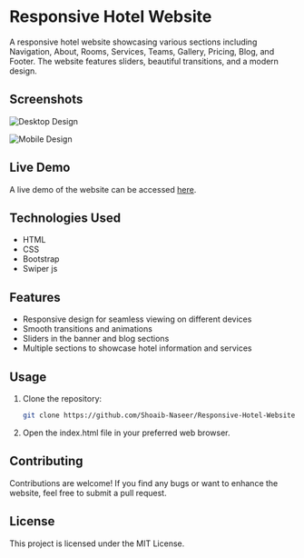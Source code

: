 # Responsive Hotel Website

A responsive hotel website showcasing various sections including Navigation, About, Rooms, Services, Teams, Gallery, Pricing, Blog, and Footer. The website features sliders, beautiful transitions, and a modern design.

## Screenshots

![Desktop Design](https://github.com/Shoaib-Naseer/Responsive-Hotel-Website/blob/main/screenshots/mobile.png)

![Mobile Design](https://github.com/Shoaib-Naseer/Responsive-Hotel-Website/blob/main/screenshots/desktop.png)



## Live Demo

A live demo of the website can be accessed [here](https://resonant-dasik-d222c4.netlify.app/).

## Technologies Used

- HTML
- CSS
- Bootstrap
- Swiper js

## Features

- Responsive design for seamless viewing on different devices
- Smooth transitions and animations
- Sliders in the banner and blog sections
- Multiple sections to showcase hotel information and services

## Usage

1. Clone the repository:

   ```bash
   git clone https://github.com/Shoaib-Naseer/Responsive-Hotel-Website.git
2. Open the index.html file in your preferred web browser.

## Contributing
Contributions are welcome! If you find any bugs or want to enhance the website, feel free to submit a pull request.

## License
This project is licensed under the MIT License.